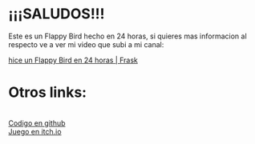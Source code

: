 
<h1>
¡¡¡SALUDOS!!!
</h1>


Este es un Flappy Bird hecho en 24 horas, si quieres mas informacion al respecto ve a ver mi video que subi a mi canal:


<a href="https://youtu.be/gOGF0G5Yf1s">
	hice un Flappy Bird en 24 horas | Frask
</a>

<h1>Otros links:</h1>
<br>
<a href="https://github.com/elfrask/flappybird24horas">
	Codigo en github
</a>
<br>
<a href="https://elfrask.itch.io/flappybird24horas">
	Juego en itch.io
</a>
